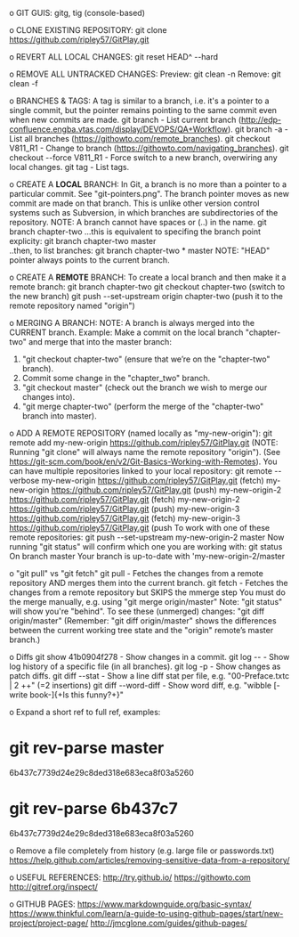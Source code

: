 o GIT GUIS:
gitg, tig (console-based)

o CLONE EXISTING REPOSITORY:
git clone https://github.com/ripley57/GitPlay.git

o REVERT ALL LOCAL CHANGES:
git reset HEAD^ --hard

o REMOVE ALL UNTRACKED CHANGES:
Preview: git clean -n
Remove:  git clean -f

o BRANCHES & TAGS:
A tag is similar to a branch, i.e. it's a pointer to a single commit, but the 
pointer remains pointing to the same commit even when new commits are made.
git branch			-	List current branch (http://edp-confluence.engba.vtas.com/display/DEVOPS/QA+Workflow).
git branch -a			-	List all branches (https://githowto.com/remote_branches).
git checkout V811_R1		-	Change to branch (https://githowto.com/navigating_branches).
git checkout --force V811_R1 	-	Force switch to a new branch, overwiring any local changes.
git tag				-	List tags.

o CREATE A **LOCAL** BRANCH:
In Git, a branch is no more than a pointer to a particular commit. See "git-pointers.png". 
The branch pointer moves as new commit are made on that branch. This is unlike other version 
control systems such as Subversion, in which branches are subdirectories of the repository.
NOTE: A branch cannot have spaces or (..) in the name.
	git branch chapter-two
...this is equivalent to specifing the branch point explicity:
	git branch chapter-two master	
..then, to list branches:
	git branch
	  chapter-two
	* master
NOTE: "HEAD" pointer always points to the current branch.

o CREATE A **REMOTE** BRANCH:
To create a local branch and then make it a remote branch:
	git branch chapter-two
	git checkout chapter-two			(switch to the new branch)
	git push --set-upstream origin chapter-two	(push it to the remote repository named "origin")

o MERGING A BRANCH:
NOTE: A branch is always merged into the CURRENT branch.
Example: Make a commit on the local branch "chapter-two" and merge that into the master branch:
1. "git checkout chapter-two"		(ensure that we’re on the "chapter-two" branch).
2. Commit some change in the "chapter_two" branch.
3. "git checkout master" 		(check out the branch we wish to merge our changes into).
4. "git merge chapter-two" 		(perform the merge of the "chapter-two" branch into master).

o ADD A REMOTE REPOSITORY (named locally as "my-new-origin"):
git remote add my-new-origin https://github.com/ripley57/GitPlay.git
(NOTE: Running "git clone" will always name the remote repository "origin").
(See https://git-scm.com/book/en/v2/Git-Basics-Working-with-Remotes).
You can have multiple repositories linked to your local repository:
git remote --verbose
my-new-origin	https://github.com/ripley57/GitPlay.git (fetch)
my-new-origin	https://github.com/ripley57/GitPlay.git (push)
my-new-origin-2	https://github.com/ripley57/GitPlay.git (fetch)
my-new-origin-2	https://github.com/ripley57/GitPlay.git (push)
my-new-origin-3	https://github.com/ripley57/GitPlay.git (fetch)
my-new-origin-3	https://github.com/ripley57/GitPlay.git (push
To work with one of these remote repositories:
git push --set-upstream my-new-origin-2 master
Now running "git status" will confirm which one you are working with:
git status 
On branch master
Your branch is up-to-date with 'my-new-origin-2/master

o "git pull" vs "git fetch"
git pull	-	Fetches the changes from a remote repository AND merges them into the current branch.
git fetch 	- 	Fetches the changes from a remote repository but SKIPS the mmerge step
			You must do the merge manually, e.g. using "git merge origin/master"
			Note: "git status" will show you're "behind". To see these (unmerged) changes: "git diff origin/master"
			(Remember: "git diff origin/master" shows the differences between the current working tree state and 
			the "origin" remote’s master branch.)

o  Diffs
git show 41b0904f278	-	Show changes in a commit.
git log -- <filepath>	-	Show log history of a specific file (in all branches).
git log -p		-	Show changes as patch diffs.
git diff --stat		-	Show a line diff stat per file, e.g. "00-Preface.txtc | 2 ++" (=2 insertions)
git diff --word-diff 	-	Show word diff, e.g. "wibble [-write book-]{+Is this funny?+}"

o Expand a short ref to full ref, examples:
# git rev-parse master
6b437c7739d24e29c8ded318e683eca8f03a5260
# git rev-parse 6b437c7
6b437c7739d24e29c8ded318e683eca8f03a5260

o Remove a file completely from history (e.g. large file or passwords.txt)
https://help.github.com/articles/removing-sensitive-data-from-a-repository/

o USEFUL REFERENCES:
http://try.github.io/
https://githowto.com
http://gitref.org/inspect/

o GITHUB PAGES:
https://www.markdownguide.org/basic-syntax/
https://www.thinkful.com/learn/a-guide-to-using-github-pages/start/new-project/project-page/
http://jmcglone.com/guides/github-pages/
